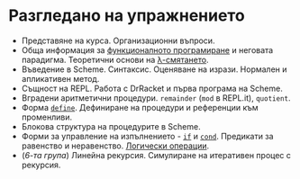 Разгледано на упражнението
==========================

* Представяне на курса. Организационни въпроси.
* Обща информация за [функционалното програмиране](http://en.wikipedia.org/wiki/Functional_programming) и неговата парадигма. Теоретични основи на [λ-смятането](http://en.wikipedia.org/wiki/Lambda_calculus).
* Въведение в Scheme. Синтаксис. Оценяване на изрази. Нормален и апликативен метод.
* Същност на REPL. Работа с DrRacket и първа програма на Scheme.
* Вградени аритметични процедури. `remainder` (`mod` в REPL.it), `quotient`.
* Форма [`define`](http://www.schemers.org/Documents/Standards/R5RS/HTML/r5rs-Z-H-8.html#%_idx_190). Дефиниране на процедури и референции към променливи.
* Блокова структура на процедурите в Scheme.
* Форми за управление на изпълнението - [`if`](http://www.schemers.org/Documents/Standards/R5RS/HTML/r5rs-Z-H-7.html#%_idx_98) и [`cond`](http://www.schemers.org/Documents/Standards/R5RS/HTML/r5rs-Z-H-7.html#%_idx_106). Предикати за равенство и неравенство. [Логически операции](http://www.schemers.org/Documents/Standards/R5RS/HTML/r5rs-Z-H-7.html#%_idx_118).
* (_6-та група_) Линейна рекурсия. Симулиране на итеративен процес с рекурсия.
